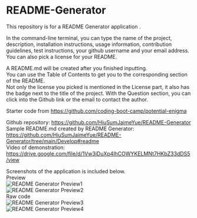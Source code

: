 # README-Generator

This repository is for a README Generator application .   
  
In the command-line terminal, you can type the name of the project, description, installation instructions, usage information, contribution guidelines, test instructions, your github username and your email address. You can also pick a license for your README.    

A README.md will be created after you finished inputting.                       
You can use the Table of Contents to get you to the corresponding section of the README.      
Not only the license you picked is mentioned in the License part, it also has the badge next to the title of the project. With the Question section, you can click into the Github link or the email to contact the 
author.    


Starter code from https://github.com/coding-boot-camp/potential-enigma       
       
Github repository: https://github.com/HiuSumJaimeYue/README-Generator           
Sample README.md created by README Generator: https://github.com/HiuSumJaimeYue/README-Generator/tree/main/Develop#readme       
Video of demonstration: https://drive.google.com/file/d/1Vw3jDuXp4lhCOWYKELMNt7HKbZ33dDS5/view                 

Screenshots of the application is included below.   
Preview                 
![README Generator Preview1](web "README-Preview1")  
![README Generator Preview2](web "README-Preview2")  
Raw code            
![README Generator Preview3](web "README-Preview3")  
![README Generator Preview4](web "README-Preview4")  